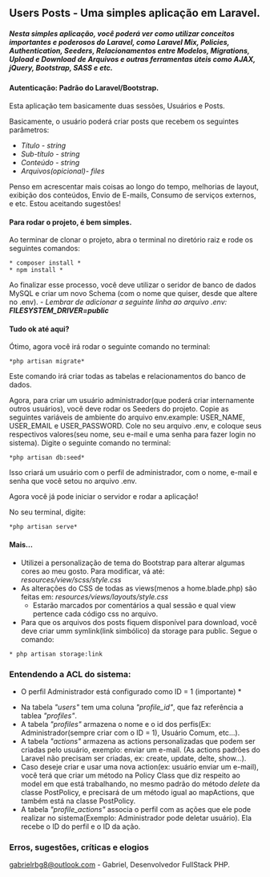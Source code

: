 ## Users Posts - Uma simples aplicação em Laravel.


##### Nesta simples aplicação, você poderá ver como utilizar conceitos importantes e poderosos do Laravel, como Laravel Mix, Policies, Authentication, Seeders, Relacionamentos entre Modelos, Migrations, Upload e Download de Arquivos e outras ferramentas úteis como AJAX, jQuery, Bootstrap, SASS e etc.

#### Autenticação: Padrão do Laravel/Bootstrap.

Esta aplicação tem basicamente duas sessões, Usuários e Posts.

Basicamente, o usuário poderá criar posts que recebem os seguintes parâmetros:
- *Título - string*
- *Sub-título - string*
- *Conteúdo - string*
- *Arquivos(opicional)- files*

Penso em acrescentar mais coisas ao longo do tempo, melhorias de layout, exibição dos conteúdos, Envio de E-mails, Consumo de serviços externos, e etc. Estou aceitando sugestões!

#### Para rodar o projeto, é bem simples.
Ao terminar de clonar o projeto, abra o terminal no diretório raiz e rode os seguintes comandos:
```
* composer install *
* npm install *
```
Ao finalizar esse processo, você deve utilizar o seridor de banco de dados MySQL e criar um novo Schema (com o nome que quiser, desde que altere no .env).
*- Lembrar de adicionar a seguinte linha ao arquivo .env: __FILESYSTEM_DRIVER=public__*

#### Tudo ok até aqui? #
Ótimo, agora você irá rodar o seguinte comando no terminal:
```
*php artisan migrate*
```
Este comando irá criar todas as tabelas e relacionamentos do banco de dados.

Agora, para criar um usuário administrador(que poderá criar internamente outros usuários), você deve rodar os Seeders do projeto.
Copie as seguintes variáveis de ambiente do arquivo env.example: USER_NAME, USER_EMAIL e USER_PASSWORD.
Cole no seu arquivo .env, e coloque seus respectivos valores(seu nome, seu e-mail e uma senha para fazer login no sistema).
Digite o seguinte comando no terminal:
```
*php artisan db:seed*
```
Isso criará um usuário com o perfil de administrador, com o nome, e-mail e senha que você setou no arquivo .env.

Agora você já pode iniciar o servidor e rodar a aplicação!

No seu terminal, digite: 
```
*php artisan serve*
```

#### Mais...
- Utilizei a personalização de tema do Bootstrap para alterar algumas cores ao meu gosto. Para modificar, vá até: *resources/view/scss/style.css*
- As alterações do CSS de todas as views(menos a home.blade.php) são feitas em: *resources/views/layouts/style.css*
    - Estarão marcados por comentários a qual sessão e qual view pertence cada código css no arquivo.
- Para que os arquivos dos posts fiquem disponível para download, você deve criar umm symlink(link simbólico) da storage para public. Segue o comando:
```
* php artisan storage:link
```
### Entendendo a ACL do sistema: 
* O perfil Administrador está configurado como ID = 1 (importante) *

- Na tabela *"users"* tem uma coluna *"profile_id"*, que faz referência a tablea *"profiles"*.
- A tabela *"profiles"* armazena o nome e o id dos perfis(Ex: Administrador(sempre criar com o ID = 1), Usuário Comum, etc...).
- A tabela *"actions"* armazena as actions personalizadas que podem ser criadas pelo usuário, exemplo: enviar um e-mail. (As actions padrões do Laravel não precisam ser criadas, ex: create, update, delte, show...).
- Caso deseje criar e usar uma nova action(ex: usuário enviar um e-mail), você terá que criar um método na Policy Class que diz respeito ao model em que está trabalhando, no mesmo padrão do método *delete* da classe PostPolicy, e precisará de um método igual ao mapActions, que também está na classe PostPolicy.
- A tabela *"profile_actions"* associa o perfil com as ações que ele pode realizar no sistema(Exemplo: Administrador pode deletar usuário). Ela recebe o ID do perfil e o ID da ação.

### Erros, sugestões, críticas e elogios ###
gabrielrbg8@outlook.com - Gabriel, Desenvolvedor FullStack PHP.
